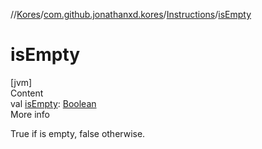//[Kores](../../index.md)/[com.github.jonathanxd.kores](../index.md)/[Instructions](index.md)/[isEmpty](is-empty.md)



# isEmpty  
[jvm]  
Content  
val [isEmpty](is-empty.md): [Boolean](https://kotlinlang.org/api/latest/jvm/stdlib/kotlin/-boolean/index.html)  
More info  


True if is empty, false otherwise.

  



